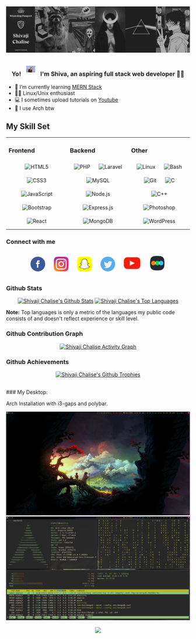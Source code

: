 ![Banner](https://raw.githubusercontent.com/shivajichalise/shivajichalise/main/images/banner.png)

### <div align="center">Yo! <img src="https://raw.githubusercontent.com/shivajichalise/shivajichalise/main/images/rickastley.gif" style="margin: 10px" width="25px" /> I'm Shiva, an aspiring full stack web developer 👨‍💻 </div>

- 🔭 I’m currently learning [MERN Stack](https://www.mongodb.com/mern-stack)
- 👨‍💻 Linux/Unix enthusiast
- 💻 I sometimes upload tutorials on [Youtube](https://www.youtube.com/channel/UCqE0hGR31rln3XShQa6NGFA?sub_confirmation=1)
- 🐧 I use Arch btw

## My Skill Set

<table><tr><td valign="top" width="33%">

### Frontend

<div align="center">  
<img style="margin: 10px" src="https://profilinator.rishav.dev/skills-assets/html5-original-wordmark.svg" alt="HTML5" height="50" />  
<img style="margin: 10px" src="https://profilinator.rishav.dev/skills-assets/css3-original-wordmark.svg" alt="CSS3" height="50" />  
<img style="margin: 10px" src="https://profilinator.rishav.dev/skills-assets/javascript-original.svg" alt="JavaScript" height="50" />  
<img style="margin: 10px" src="https://profilinator.rishav.dev/skills-assets/bootstrap-plain.svg" alt="Bootstrap" height="50" />  
<img style="margin: 10px" src="https://profilinator.rishav.dev/skills-assets/react-original-wordmark.svg" alt="React" height="50" />  
</div>

</td><td valign="top" width="33%">

### Backend

<div align="center">  
<img style="margin: 10px" src="https://profilinator.rishav.dev/skills-assets/php-original.svg" alt="PHP" height="50" />  
<img style="margin: 10px" src="https://profilinator.rishav.dev/skills-assets/laravel-plain-wordmark.svg" alt="Laravel" height="50" />  
<img style="margin: 10px" src="https://profilinator.rishav.dev/skills-assets/mysql-original-wordmark.svg" alt="MySQL" height="50" />  
<img style="margin: 10px" src="https://profilinator.rishav.dev/skills-assets/nodejs-original-wordmark.svg" alt="Node.js" height="50" />  
<img style="margin: 10px" src="https://profilinator.rishav.dev/skills-assets/express-original-wordmark.svg" alt="Express.js" height="50" />  
<img style="margin: 10px" src="https://profilinator.rishav.dev/skills-assets/mongodb-original-wordmark.svg" alt="MongoDB" height="50" />  
</div>

</td><td valign="top" width="33%">

### Other

<div align="center">  
<img style="margin: 10px" src="https://profilinator.rishav.dev/skills-assets/linux-original.svg" alt="Linux" height="50" />  
<img style="margin: 10px" src="https://profilinator.rishav.dev/skills-assets/gnu_bash-icon.svg" alt="Bash" height="50" />  
<img style="margin: 10px" src="https://profilinator.rishav.dev/skills-assets/git-scm-icon.svg" alt="Git" height="50" />  
<img style="margin: 10px" src="https://profilinator.rishav.dev/skills-assets/c-original.svg" alt="C" height="50" />  
<img style="margin: 10px" src="https://profilinator.rishav.dev/skills-assets/cplusplus-original.svg" alt="C++" height="50" />  
<img style="margin: 10px" src="https://profilinator.rishav.dev/skills-assets/photoshop-plain.svg" alt="Photoshop" height="50" />  
<img style="margin: 10px" src="https://profilinator.rishav.dev/skills-assets/wordpress.png" alt="WordPress" height="50" />  
</div>

</td></tr></table>

### Connect with me

<div align="center">
<a href="https://facebook.com/theshivajichalise" target="_blank"><img alt="facebook" width="40px" src="https://raw.githubusercontent.com/shivajichalise/shivajichalise/d4cfd185ef504231c5ccfc03b5474edb4e60d237/images/fb.svg" style="margin: 10px" /></a>
<a href="https://instagram.com/shivajichalise" target="_blank"><img  alt="instagram" width="40px" src="https://raw.githubusercontent.com/shivajichalise/shivajichalise/d4cfd185ef504231c5ccfc03b5474edb4e60d237/images/instagram.svg" style="margin: 10px"/></a>
<a href="https://snapchat.com/add/literallyshiv" target="_blank"><img alt="snapchat" width="40px" src="https://raw.githubusercontent.com/shivajichalise/shivajichalise/d4cfd185ef504231c5ccfc03b5474edb4e60d237/images/sc.svg" style="margin: 10px"/></a>
<a href="https://twitter.com/alphaxjr" target="_blank"><img alt="twitter" width="40px" src="https://raw.githubusercontent.com/shivajichalise/shivajichalise/d4cfd185ef504231c5ccfc03b5474edb4e60d237/images/twitter.svg" style="margin: 10px"/></a>
<a href="https://www.youtube.com/channel/UCqE0hGR31rln3XShQa6NGFA?sub_confirmation=1" target="_blank"><img alt="youtube" width="45px" src="https://raw.githubusercontent.com/shivajichalise/shivajichalise/d4cfd185ef504231c5ccfc03b5474edb4e60d237/images/ytb.svg" style="margin: 10px"/></a>
<a href="https://letterboxd.com/shivajichalise/" target="_blank"><img alt="letterboxd" width="45px" src="https://raw.githubusercontent.com/shivajichalise/shivajichalise/main/images/letterboxd.png" style="margin: 10px"/></a>
</div>

### Github Stats

<p align="center">
<a href="https://github.com/SubhamRaoniar28/github-readme-stats"><img height="180em" alt="Shivaji Chalise's Github Stats" src="https://github-readme-stats.vercel.app/api?username=shivajichalise&show_icons=true&count_private=true&theme=react&hide_border=true&bg_color=0D1117" /></a>
<a href="https://github.com/SubhamRaoniar28/github-readme-stats"><img height="180em" alt="Shivaji Chalise's Top Languages" src="https://github-readme-stats.vercel.app/api/top-langs/?username=shivajichalise&langs_count=8&count_private=true&layout=compact&theme=react&hide_border=true&bg_color=0D1117" /></a>
</p>
<b>Note:</b> Top languages is only a metric of the languages my public code consists of and doesn't reflect experience or skill level.

### Github Contribution Graph

<p align="center">
<a href="https://github.com/shivajichalise">
<img alt="Shivaji Chalise Activity Graph" src="https://activity-graph.herokuapp.com/graph?username=shivajichalise&bg_color=0D1117&color=0D1016&line=48A0BA&point=FFFFFF&hide_border=true&" />
</a>
</p>

### Github Achievements

<p align="center"><a href="https://github.com/shivajichalise"><img src="https://github-profile-trophy.vercel.app/?username=shivajichalise&margin-w=5&theme=tokyonoght" alt="Shivaji Chalise's Github Trophies" /></a> </p>

<br>
### My Desktop:

Arch Installation with i3-gaps and polybar.

![Desktop](https://raw.githubusercontent.com/shivajichalise/shivajichalise/main/images/mydesktop/desktop1.png)
![Neofetch, Htop & Cmatrix](https://raw.githubusercontent.com/shivajichalise/shivajichalise/main/images/mydesktop/desktop2.png)

<div align="center">
<img src="https://komarev.com/ghpvc/?username=shivajichalise&&style=flat" align="center" />
</div>
